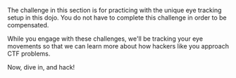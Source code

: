 The challenge in this section is for practicing with the unique eye tracking setup in this dojo. You do not have to complete this challenge in order to be compensated.

While you engage with these challenges, we'll be tracking your eye movements so that we can learn more about how hackers like you approach CTF problems.

Now, dive in, and hack!